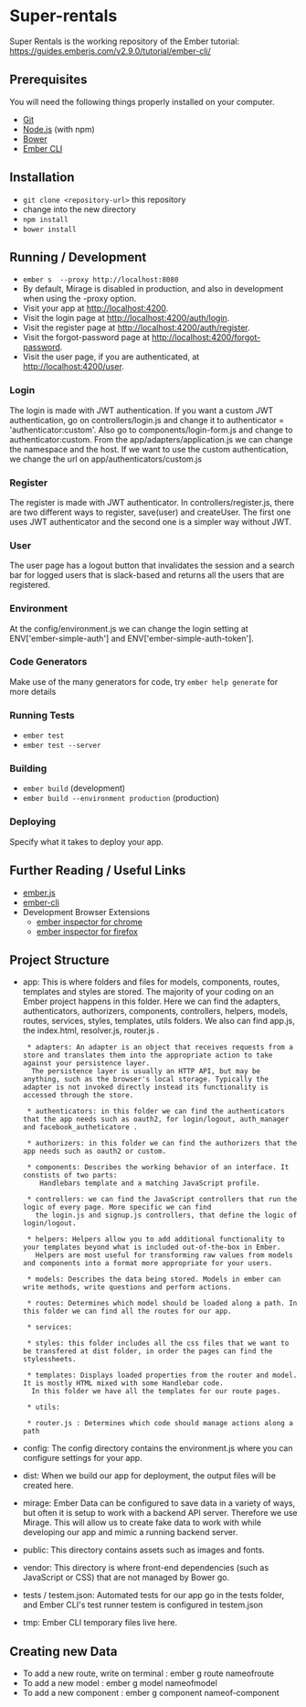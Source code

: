 # Super-rentals

Super Rentals is the working repository of the Ember tutorial: https://guides.emberjs.com/v2.9.0/tutorial/ember-cli/

## Prerequisites

You will need the following things properly installed on your computer.

* [Git](http://git-scm.com/)
* [Node.js](http://nodejs.org/) (with npm)
* [Bower](http://bower.io/)
* [Ember CLI](http://www.ember-cli.com/)


## Installation

* `git clone <repository-url>` this repository
* change into the new directory
* `npm install`
* `bower install`


## Running / Development

* `ember s  --proxy http://localhost:8080`
* By default, Mirage is disabled in production, and also in development when using the -proxy option.
* Visit your app at [http://localhost:4200](http://localhost:4200).
* Visit the login page at [http://localhost:4200/auth/login](http://localhost:4200/auth/login).
* Visit the register page at [http://localhost:4200/auth/register](http://localhost:4200/auth/register).
* Visit the forgot-password page at [http://localhost:4200/forgot-password](http://localhost:4200/auth/forgot-password).
* Visit the user page, if you are authenticated, at [http://localhost:4200/user](http://localhost:4200/auth/user).

### Login

The login is made with JWT authentication. If you want a custom JWT authentication, go on controllers/login.js and change it to authenticator = 'authenticator:custom'. Also go to components/login-form.js and change to authenticator:custom. From the app/adapters/application.js we can change the namespace and the host. If we want to use the custom authentication, we change the url on app/authenticators/custom.js

### Register

The register is made with JWT authenticator. In controllers/register.js, there are two different ways to register, save(user) and createUser. The first one uses JWT authenticator and the second one is a simpler way without JWT.

### User

The user page has a logout button that invalidates the session and a search bar for logged users that is slack-based and returns all the users that are registered.

### Environment 

At the config/environment.js we can change the login setting at   ENV['ember-simple-auth'] and ENV['ember-simple-auth-token'].


### Code Generators

Make use of the many generators for code, try `ember help generate` for more details

### Running Tests

* `ember test`
* `ember test --server`

### Building

* `ember build` (development)
* `ember build --environment production` (production)

### Deploying

Specify what it takes to deploy your app.

## Further Reading / Useful Links

* [ember.js](http://emberjs.com/)
* [ember-cli](http://www.ember-cli.com/)
* Development Browser Extensions
  * [ember inspector for chrome](https://chrome.google.com/webstore/detail/ember-inspector/bmdblncegkenkacieihfhpjfppoconhi)
  * [ember inspector for firefox](https://addons.mozilla.org/en-US/firefox/addon/ember-inspector/)

## Project Structure

 * app: This is where folders and files for models, components, routes, templates and styles are stored. 
 The majority of your coding on an Ember project happens in this folder. Here we can find the adapters, authenticators,
 authorizers, components, controllers, helpers, models, routes, services, styles, templates, utils folders. We also can find
 app.js, the index.html, resolver.js, router.js . 
 

        * adapters: An adapter is an object that receives requests from a store and translates them into the appropriate action to take against your persistence layer.
         The persistence layer is usually an HTTP API, but may be anything, such as the browser's local storage. Typically the adapter is not invoked directly instead its functionality is accessed through the store.

        * authenticators: in this folder we can find the authenticators that the app needs such as oauth2, for login/logout, auth_manager and facebook_autheticatore .

        * authorizers: in this folder we can find the authorizers that the app needs such as oauth2 or custom. 

        * components: Describes the working behavior of an interface. It constists of two parts:
           Handlebars template and a matching JavaScript profile. 
        
        * controllers: we can find the JavaScript controllers that run the logic of every page. More specific we can find
          the login.js and signup.js controllers, that define the logic of login/logout.

        * helpers: Helpers allow you to add additional functionality to your templates beyond what is included out-of-the-box in Ember.
          Helpers are most useful for transforming raw values from models and components into a format more appropriate for your users.

        * models: Describes the data being stored. Models in ember can write methods, write questions and perform actions.

        * routes: Determines which model should be loaded along a path. In this folder we can find all the routes for our app. 

        * services: 

        * styles: this folder includes all the css files that we want to be transfered at dist folder, in order the pages can find the stylessheets.

        * templates: Displays loaded properties from the router and model. It is mostly HTML mixed with some Handlebar code.
         In this folder we have all the templates for our route pages. 

        * utils:  

        * router.js : Determines which code should manage actions along a path
 * config: The config directory contains the environment.js where you can configure settings for your app.

 * dist: When we build our app for deployment, the output files will be created here.

 * mirage: Ember Data can be configured to save data in a variety of ways, but often it is setup to work with a backend API server. Therefore we use Mirage. 
   This will allow us to create fake data to work with while developing our app and mimic a running backend server.

 * public: This directory contains assets such as images and fonts.

 * vendor: This directory is where front-end dependencies (such as JavaScript or CSS) that are not managed by Bower go.
 
 * tests / testem.json: Automated tests for our app go in the tests folder, and Ember CLI's test runner testem is configured in testem.json

 * tmp: Ember CLI temporary files live here. 

## Creating new Data 
 * To add a new route, write on terminal : ember g route nameofroute
 * To add a new model : ember g model nameofmodel 
 *  To add a new component : ember g component nameof-component 
